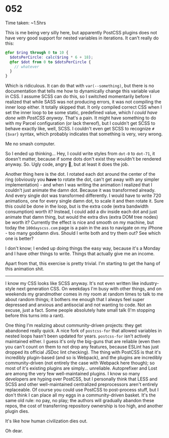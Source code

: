 # 052

Time taken: ~1.5hrs

This is me being very silly here, but apparently PostCSS plugins does not have very good support for nested variables
in iterations. It can't really do this:

```scss
@for $ring through 0 to 10 {
  $dotsPerCircle: calc($ring * 6 + 18);
  @for $dot from 0 to $dotsPerCircle {
    // whatever
  }
}
```

Which is ridiculous. It can do that with `var(--something)`, but there is no documentation that tells me how to
dynamically change this variable value in CSS. I assume SCSS can do this, so I switched momentarily before I realized
that while SASS was not producing errors, it was not compiling the inner loop either. It totally skipped that. It
only compiled correct CSS when I set the inner loop to be some static, predefined value, which *I could have done with
PostCSS anyway*. That's a pain. It might have something to do with my Parcel configuration (or lack thereof), but I 
couldn't get SCSS to behave exactly like, well, SCSS. I couldn't even get SCSS to recognize `#{$var}` syntax, which
probably indicates that something is very, very wrong.

Me no smash computer.

So I ended up thinking... Hey, I could write styles from `dot-0` to `dot-71`, it doesn't matter, because if some dots
don't exist they wouldn't be rendered anyway. So. Ugly code, angry 🐍, but at least it does the job.

Another thing here is the dot. I rotated each dot around the center of the ring (obviously you **have** to rotate the 
dot, can't get away with any simpler implementation) - and when I was writing the animation I realized that I couldn't
just animate the damn dot. Because it was transformed already. And every single dot was transformed differently. I
would have to write 720 animations, one for every single damn dot, to scale it and then rotate it. Sure this could be 
done in the loop, but is the extra code (extra bandwidth consumption) worth it? Instead, I could add a div inside 
each dot and just animate that damn thing, but would the extra divs (extra DOM tree nodes) be worth it? Currently the 
effect is nice and smooth on my machine, but today the `100dayscss.com` page is a pain in the ass to navigate on my 
iPhone - too many goddamn divs. Should I write both and try them out? See which one is better?

I don't know; I ended up doing things the easy way, because it's a Monday and I have other things to write. Things that
actually give me an income.

Apart from that, this exercise is pretty trivial. I'm starting to get the hang of this animation shit.

<hr />

I know my CSS looks like SCSS anyway. It's not even written like industry-style next generation CSS. On weekdays I'm
busy with other things, and on weekends my grandmother comes in my room at random times to talk to me about random
things; it bothers me enough that I always feel super depressed and anxious and antisocial and not wanting to code.
Not an excuse, just a fact. Some people absolutely hate small talk (I'm stopping before this turns into a rant).

One thing I'm realizing about community-driven projects: they get abandoned really quick. A nice fork of `postcss-for`
that allowed variables in nested loops hasn't been updated for years. `postcss-for` isn't actively maintained either. 
I guess it's only the big-guns that are reliable (even then you can't count on them to not drop any features, because 
ESLint has just dropped its official JSDoc lint checking). The thing with PostCSS is that it's incredibly plugin-based 
(and so is Webpack), and the plugins are incredibly community-driven (not entirely the case with Webpack here though); 
so most of it's existing plugins are simply... unreliable. Autoprefixer and Lost are among the very few well-maintained
plugins. I know so many developers are hyping over PostCSS, but I personally think that LESS and SCSS and other 
well-maintained centralized preprocessors aren't entirely replaceable. Of course you could use PostCSS to post-process
stuff, but I don't think I can place all my eggs in a community-driven basket. It's the same old rule: no pay, no play;
the authors will gradually abandon these repos, the cost of transferring repository ownership is too high, and another
plugin dies.

It's like how human civilization dies out.

Oh dear.
